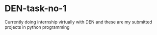 # DEN-task-no-1
Currently doing internship virtually with DEN and these are my submitted projects in python programming
